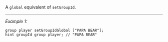 A `global` equivalent of  `setGroupId`.


---
*Example 1:*
```sqf
group player setGroupIdGlobal ["PAPA BEAR"];
hint groupId group player; // "PAPA BEAR"
```
